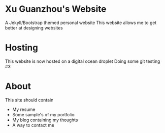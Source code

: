 # Xu Guanzhou's Website
A Jekyll/Bootstrap themed personal website
This website allows me to get better at designing websites

# Hosting
This website is now hosted on a digital ocean droplet
Doing some git testing #3

# About
This site should contain
* My resume
* Some sample's of my portfolio
* My blog containing my thoughts
* A way to contact me
